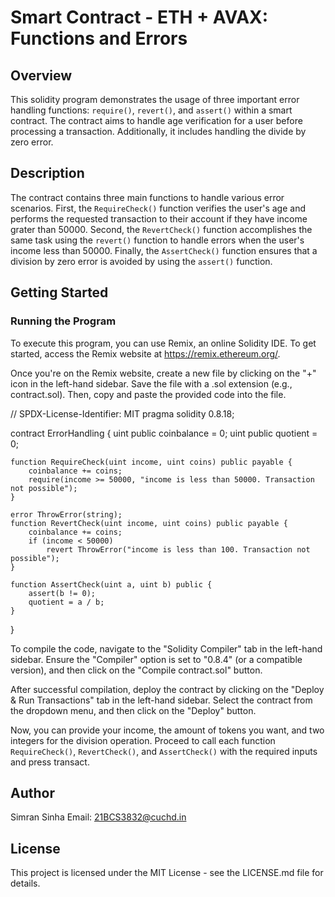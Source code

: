 # Smart Contract - ETH + AVAX: Functions and Errors

## Overview
This solidity program demonstrates the usage of three important error handling functions: `require()`, `revert()`, and `assert()` within a smart contract. The contract aims to handle age verification for a user before processing a transaction. Additionally, it includes handling the divide by zero error.

## Description
The contract contains three main functions to handle various error scenarios. First, the `RequireCheck()` function verifies the user's age and performs the requested transaction to their account if they have income grater than 50000. Second, the `RevertCheck()` function accomplishes the same task using the `revert()` function to handle errors when the user's income less than 50000. Finally, the `AssertCheck()` function ensures that a division by zero error is avoided by using the `assert()` function.

## Getting Started

### Running the Program
To execute this program, you can use Remix, an online Solidity IDE. To get started, access the Remix website at https://remix.ethereum.org/.

Once you're on the Remix website, create a new file by clicking on the "+" icon in the left-hand sidebar. Save the file with a .sol extension (e.g., contract.sol). Then, copy and paste the provided code into the file.


// SPDX-License-Identifier: MIT
pragma solidity 0.8.18;

contract ErrorHandling {
    uint public coinbalance = 0;
    uint public quotient = 0;

    function RequireCheck(uint income, uint coins) public payable {
        coinbalance += coins;
        require(income >= 50000, "income is less than 50000. Transaction not possible");
    }

    error ThrowError(string);
    function RevertCheck(uint income, uint coins) public payable {
        coinbalance += coins;
        if (income < 50000)
            revert ThrowError("income is less than 100. Transaction not possible");
    }

    function AssertCheck(uint a, uint b) public {
        assert(b != 0);
        quotient = a / b;
    }
}


To compile the code, navigate to the "Solidity Compiler" tab in the left-hand sidebar. Ensure the "Compiler" option is set to "0.8.4" (or a compatible version), and then click on the "Compile contract.sol" button.

After successful compilation, deploy the contract by clicking on the "Deploy & Run Transactions" tab in the left-hand sidebar. Select the contract from the dropdown menu, and then click on the "Deploy" button.

Now, you can provide your income, the amount of tokens you want, and two integers for the division operation. Proceed to call each function `RequireCheck()`, `RevertCheck()`, and `AssertCheck()` with the required inputs and press transact.

## Author
Simran Sinha
Email: 21BCS3832@cuchd.in

## License
This project is licensed under the MIT License - see the LICENSE.md file for details.

